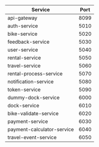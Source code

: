 
| Service | Port |
|--|--|
| api-gateway  | 8099 |
| auth-service | 5010 |
| bike-service | 5020 |
| feedback-service | 5030 |
| user-service | 5040 |
| rental-service | 5050 |
| travel-service | 5060 |
| rental-process-service | 5070 |
| notification-service | 5080 |
| token-service | 5090 |
| dummy-dock-service | 6000 |
| dock-service | 6010 |
| bike-validate-service | 6020 |
| payment-service | 6030 |
| payment-calculator-service | 6040 |
| travel-event-service | 6050 |